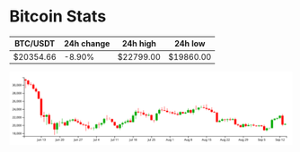# Bitcoin Stats

BTC/USDT|24h change|24h high|24h low|
|---|---|---|---|
|$20354.66|-8.90%|$22799.00|$19860.00|

<img src="./chart.svg">
